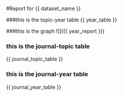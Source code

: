 #Report for {{ dataset_name }}

###this is the topic-year table
{{ year_table }}


###this is the graph
![]({{ year_report }})


### this is the journal-topic table
{{ journal_topic_table }}


### this is the journal-year table
{{ journal_year_table }}
